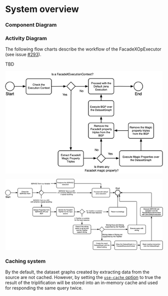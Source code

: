 # System overview

### Component Diagram

### Activity Diagram

The following flow charts describe the workflow of the FacadeXOpExecutor (see issue [#293](https://github.com/SPARQL-Anything/sparql.anything/issues/293)).


TBD

![Worflow](imgs/workflow1.png)

![Worflow](imgs/workflow2.png)

### Caching system

By the default, the dataset graphs created by extracting data from the source are not cached.
However, by setting the [`use-cache` option](Configuration.md#use-cache) to true the result of the triplification will be stored into an in-memory cache and used for responding the same query twice.
